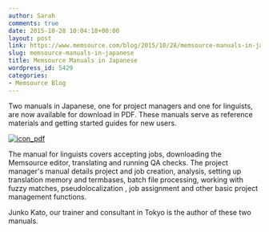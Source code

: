 ```yaml
---
author: Sarah
comments: true
date: 2015-10-28 10:04:18+00:00
layout: post
link: https://www.memsource.com/blog/2015/10/28/memsource-manuals-in-japanese/
slug: memsource-manuals-in-japanese
title: Memsource Manuals in Japanese
wordpress_id: 5429
categories:
- Memsource Blog
---
```


Two manuals in Japanese, one for project managers and one for linguists, are now available for download in PDF. These manuals serve as reference materials and getting started guides for new users.

[![icon_pdf](/wp-content/uploads/2015/06/icon_pdf.png)](http://createmore.jpn.org/memsource/special_page/pdfmanual/)

The manual for linguists covers accepting jobs, downloading the Memsource editor, translating and running QA checks. The project manager's manual details project and job creation, analysis, setting up translation memory and termbases, batch file processing, working with fuzzy matches, pseudolocalization , job assignment and other basic project management functions.

Junko Kato, our trainer and consultant in Tokyo is the author of these two manuals.
